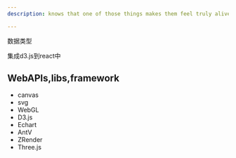```yaml
---
description: knows that one of those things makes them feel truly alive. And that the other is gonna feel like an obligation

---
```




数据类型



集成d3.js到react中





## WebAPIs,libs,framework

- canvas
- svg
- WebGL
- D3.js
- Echart
- AntV
- ZRender
- Three.js







[^1]:[Mike Bostock's Blog](https://bost.ocks.org/mike/)
[^2]:[shirleywu](https://shirleywu.studio/)

[^datav dev at observable]:[Ian Johnson]()
